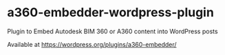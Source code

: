 # a360-embedder-wordpress-plugin
Plugin to Embed Autodesk BIM 360 or A360 content into WordPress posts

Available at https://wordpress.org/plugins/a360-embedder/

